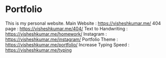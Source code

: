 # Portfolio
This is my personal website.
Main Website : https://visheshkumar.me/
404 page : https://visheshkumar.me/404/
Text to Handwriting : https://visheshkumar.me/homework/
Instagram : https://visheshkumar.me/instagram/
Portfolio Theme : https://visheshkumar.me/portfolio/
Increase Typing Speed : https://visheshkumar.me/typing
